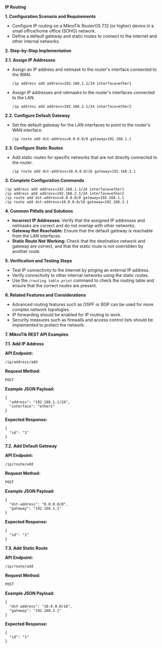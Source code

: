 **IP Routing**

**1. Configuration Scenario and Requirements**

- Configure IP routing on a MikroTik RouterOS 7.12 (or higher) device in a small office/home office (SOHO) network.
- Define a default gateway and static routes to connect to the internet and other internal networks.

**2. Step-by-Step Implementation**

**2.1. Assign IP Addresses**

- Assign an IP address and netmask to the router's interface connected to the WAN.
  ```
  /ip address add address=192.168.1.1/24 interface=ether1
  ```

- Assign IP addresses and netmasks to the router's interfaces connected to the LAN.
  ```
  /ip address add address=192.168.2.1/24 interface=ether2
  ```

**2.2. Configure Default Gateway**

- Set the default gateway for the LAN interfaces to point to the router's WAN interface.
  ```
  /ip route add dst-address=0.0.0.0/0 gateway=192.168.1.1
  ```

**2.3. Configure Static Routes**

- Add static routes for specific networks that are not directly connected to the router.
  ```
  /ip route add dst-address=10.0.0.0/16 gateway=192.168.3.1
  ```

**3. Complete Configuration Commands**

```
/ip address add address=192.168.1.1/24 interface=ether1
/ip address add address=192.168.2.1/24 interface=ether2
/ip route add dst-address=0.0.0.0/0 gateway=192.168.1.1
/ip route add dst-address=10.0.0.0/16 gateway=192.168.3.1
```

**4. Common Pitfalls and Solutions**

- **Incorrect IP Addresses:** Verify that the assigned IP addresses and netmasks are correct and do not overlap with other networks.
- **Gateway Not Reachable:** Ensure that the default gateway is reachable from the LAN interfaces.
- **Static Route Not Working:** Check that the destination network and gateway are correct, and that the static route is not overridden by another route.

**5. Verification and Testing Steps**

- Test IP connectivity to the internet by pinging an external IP address.
- Verify connectivity to other internal networks using the static routes.
- Use the `/routing table print` command to check the routing table and ensure that the correct routes are present.

**6. Related Features and Considerations**

- Advanced routing features such as OSPF or BGP can be used for more complex network topologies.
- IP forwarding should be enabled for IP routing to work.
- Security measures such as firewalls and access control lists should be implemented to protect the network.

**7. MikroTik REST API Examples**

**7.1. Add IP Address**

**API Endpoint:**
```
/ip/address/add
```

**Request Method:**
```
POST
```

**Example JSON Payload:**
```
{
  "address": "192.168.1.1/24",
  "interface": "ether1"
}
```

**Expected Response:**
```
{
  "id": "1"
}
```

**7.2. Add Default Gateway**

**API Endpoint:**
```
/ip/route/add
```

**Request Method:**
```
POST
```

**Example JSON Payload:**
```
{
  "dst-address": "0.0.0.0/0",
  "gateway": "192.168.1.1"
}
```

**Expected Response:**
```
{
  "id": "1"
}
```

**7.3. Add Static Route**

**API Endpoint:**
```
/ip/route/add
```

**Request Method:**
```
POST
```

**Example JSON Payload:**
```
{
  "dst-address": "10.0.0.0/16",
  "gateway": "192.168.3.1"
}
```

**Expected Response:**
```
{
  "id": "1"
}
```